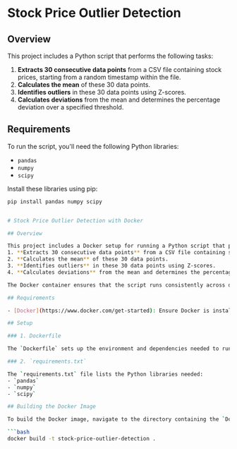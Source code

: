 # Stock Price Outlier Detection

## Overview

This project includes a Python script that performs the following tasks:
1. **Extracts 30 consecutive data points** from a CSV file containing stock prices, starting from a random timestamp within the file.
2. **Calculates the mean** of these 30 data points.
3. **Identifies outliers** in these 30 data points using Z-scores.
4. **Calculates deviations** from the mean and determines the percentage deviation over a specified threshold.

## Requirements

To run the script, you'll need the following Python libraries:
- `pandas`
- `numpy`
- `scipy`

Install these libraries using pip:

```bash
pip install pandas numpy scipy


# Stock Price Outlier Detection with Docker

## Overview

This project includes a Docker setup for running a Python script that performs the following tasks:
1. **Extracts 30 consecutive data points** from a CSV file containing stock prices, starting from a random timestamp within the file.
2. **Calculates the mean** of these 30 data points.
3. **Identifies outliers** in these 30 data points using Z-scores.
4. **Calculates deviations** from the mean and determines the percentage deviation over a specified threshold.

The Docker container ensures that the script runs consistently across different environments.

## Requirements

- [Docker](https://www.docker.com/get-started): Ensure Docker is installed on your machine.

## Setup

### 1. Dockerfile

The `Dockerfile` sets up the environment and dependencies needed to run the script. It uses the official Python 3.11 slim image and installs the required Python libraries.

### 2. `requirements.txt`

The `requirements.txt` file lists the Python libraries needed:
- `pandas`
- `numpy`
- `scipy`

## Building the Docker Image

To build the Docker image, navigate to the directory containing the `Dockerfile` and run:

```bash
docker build -t stock-price-outlier-detection .